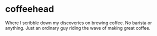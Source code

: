 # coffeehead
Where I scribble down my discoveries on brewing coffee. No barista or anything. Just an ordinary guy riding the wave of making great coffee.

